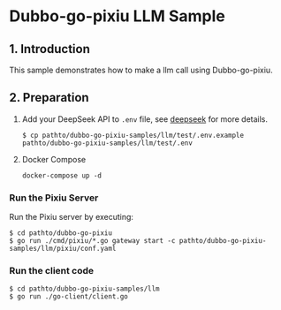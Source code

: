 # **Dubbo-go-pixiu LLM Sample**

## 1. **Introduction**

This sample demonstrates how to make a llm call using Dubbo-go-pixiu.

## 2. **Preparation**

1. Add your DeepSeek API to `.env` file, see [deepseek](https://platform.deepseek.com) for more details.

    ```shell
    $ cp pathto/dubbo-go-pixiu-samples/llm/test/.env.example pathto/dubbo-go-pixiu-samples/llm/test/.env
    ```

2. Docker Compose
    ```shell
    docker-compose up -d
    ```

### **Run the Pixiu Server**

Run the Pixiu server by executing:

```shell
$ cd pathto/dubbo-go-pixiu
$ go run ./cmd/pixiu/*.go gateway start -c pathto/dubbo-go-pixiu-samples/llm/pixiu/conf.yaml
```

### **Run the client code**

```shell
$ cd pathto/dubbo-go-pixiu-samples/llm
$ go run ./go-client/client.go
```